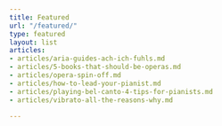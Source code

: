 ```yaml
---
title: Featured
url: "/featured/"
type: featured
layout: list
articles:
- articles/aria-guides-ach-ich-fuhls.md
- articles/5-books-that-should-be-operas.md
- articles/opera-spin-off.md
- articles/how-to-lead-your-pianist.md
- articles/playing-bel-canto-4-tips-for-pianists.md
- articles/vibrato-all-the-reasons-why.md

---
```

